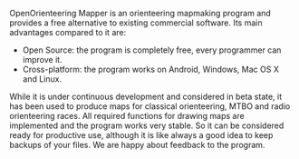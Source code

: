 OpenOrienteering Mapper is an orienteering mapmaking program and provides a free alternative to existing commercial software. Its main advantages compared to it are:
	
  * Open Source: the program is completely free, every programmer can improve it.
  * Cross-platform: the program works on Android, Windows, Mac OS X and Linux.

While it is under continuous development and considered in beta state, it has been used to produce maps for classical orienteering, MTBO and radio orienteering races. All required functions for drawing maps are implemented and the program works very stable. So it can be considered ready for productive use, although it is like always a good idea to keep backups of your files. We are happy about feedback to the program.
